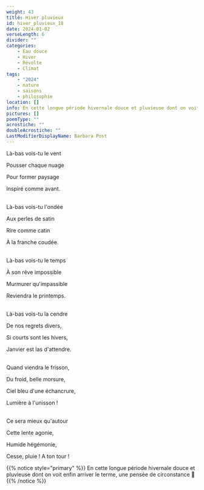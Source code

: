 ```yaml
---
weight: 43
title: Hiver pluvieux
id: hiver_pluvieux_18
date: 2024-01-02
verseLength: 6
divider: ""
categories:
    - Eau douce
    - Hiver
    - Révolte
    - Climat
tags:
    - "2024"
    - nature
    - saisons
    - philosophie
location: []
info: En cette longue période hivernale douce et pluvieuse dont on voit enfin arriver le terme, une pensée de circonstance 🙂
pictures: []
poemType: ""
acrostiche: ""
doubleAcrostiche: ""
LastModifierDisplayName: Barbara Post
---
```

Là-bas vois-tu le vent

Pousser chaque nuage

Pour former paysage

Inspiré comme avant.

 \
Là-bas vois-tu l'ondée

Aux perles de satin

Rire comme catin

À la franche coudée.

 \
Là-bas vois-tu le temps 

À son rêve impossible 

Murmurer qu'impassible

Reviendra le printemps.

 \
Là-bas vois-tu la cendre

De nos regrets divers,

Si courts sont les hivers,

Janvier est las d'attendre.

 \
Quand viendra le frisson,

Du froid, belle morsure,

Ciel bleu d'une échancrure,

Lumière à l'unisson !

 \
Ce sera mieux qu'autour

Cette lente agonie,

Humide hégémonie,

Cesse, pluie ! A ton tour !

<!-- FM:Snippet:Start data:{"id":"_simpleNotice","fields":[{"name":"content","value":"En cette longue période hivernale douce et pluvieuse dont on voit enfin arriver le terme, une pensée de circonstance 🙂"}]} -->
{{% notice style="primary" %}}
En cette longue période hivernale douce et pluvieuse dont on voit enfin arriver le terme, une pensée de circonstance 🙂
{{% /notice %}}
<!-- FM:Snippet:End -->
